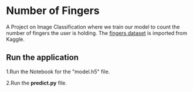 # Number of Fingers

A Project on Image Classification where we train our model to count the number of fingers the user is holding.
 The [fingers dataset](https://www.kaggle.com/koryakinp/fingers) is imported from Kaggle.
 
 ##  Run the application
 
 1.Run the Notebook for the "model.h5" file.
 
 2.Run the **predict.py** file.
 
 
